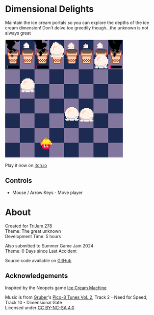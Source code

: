 # Dimensional Delights
Maintain the ice cream portals so you can explore the depths of the ice cream dimension! Don't delve too greedily though...the unknown is not always great


[![A creature wearing a hardhat in the midst of ice cream cones](images/cover.png)](https://minimechmedia.itch.io/dimensional-delights)

Play it now on [itch.io](https://minimechmedia.itch.io/dimensional-delights)


## Controls
* Mouse / Arrow Keys - Move player




# About
Created for [TriJam 278](https://itch.io/jam/trijam-278/entries)  
Theme: The great unknown  
Development Time: 5 hours  

Also submitted to Summer Game Jam 2024  
Theme: 0 Days since Last Accident  


Source code available on [GitHub](https://github.com/MiniMechMedia/pico8-games/tree/master/carts/dimensional-delights)


## Acknowledgements
Inspired by the Neopets game [Ice Cream Machine](https://www.neopets.com/games/game.phtml?game_id=507)

Music is from [Gruber](https://www.lexaloffle.com/bbs/?uid=11292)'s [Pico-8 Tunes Vol. 2](https://www.lexaloffle.com/bbs/?tid=33675), Track 2 - Need for Speed, Track 10 - Dimensional Gate  
Licensed under [CC BY-NC-SA 4.0](https://creativecommons.org/licenses/by-nc-sa/4.0/)



